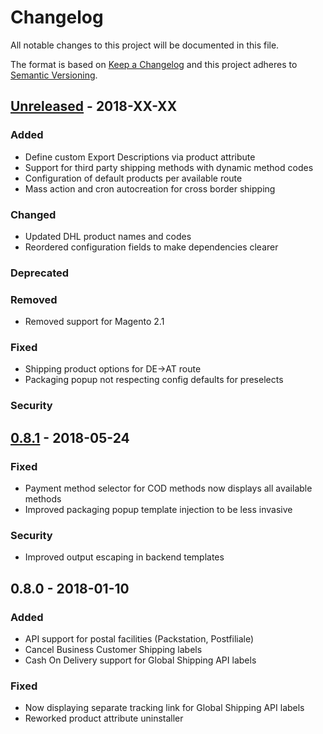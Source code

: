 # Changelog
All notable changes to this project will be documented in this file.

The format is based on [Keep a Changelog](http://keepachangelog.com/en/1.0.0/)
and this project adheres to [Semantic Versioning](http://semver.org/spec/v2.0.0.html).

## [Unreleased] - 2018-XX-XX

### Added
- Define custom Export Descriptions via product attribute
- Support for third party shipping methods with dynamic method codes
- Configuration of default products per available route
- Mass action and cron autocreation for cross border shipping
### Changed
- Updated DHL product names and codes
- Reordered configuration fields to make dependencies clearer
### Deprecated

### Removed
- Removed support for Magento 2.1
### Fixed
- Shipping product options for DE->AT route
- Packaging popup not respecting config defaults for preselects
### Security

## [0.8.1] - 2018-05-24

### Fixed

- Payment method selector for COD methods now displays all available methods
- Improved packaging popup template injection to be less invasive

### Security

- Improved output escaping in backend templates

## 0.8.0 - 2018-01-10

### Added

- API support for postal facilities (Packstation, Postfiliale)
- Cancel Business Customer Shipping labels
- Cash On Delivery support for Global Shipping API labels

### Fixed

- Now displaying separate tracking link for Global Shipping API labels
- Reworked product attribute uninstaller

[Unreleased]: https://git.netresearch.de/dhl/module-shipping-m2/compare/1.8.1...develop
[0.9.0]: https://git.netresearch.de/dhl/module-shipping-m2/compare/0.8.1...0.9.0
[0.8.1]: https://git.netresearch.de/dhl/module-shipping-m2/compare/0.8.0...0.8.1
